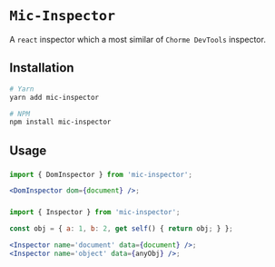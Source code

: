 # `Mic-Inspector`
A `react` inspector which a most similar of `Chorme DevTools` inspector.

## Installation
```sh
# Yarn
yarn add mic-inspector

# NPM
npm install mic-inspector
```

## Usage

### <DomInspector />
```jsx
import { DomInspector } from 'mic-inspector';

<DomInspector dom={document} />;
```

### <Inspector />
```jsx
import { Inspector } from 'mic-inspector';

const obj = { a: 1, b: 2, get self() { return obj; } };

<Inspector name='document' data={document} />;
<Inspector name='object' data={anyObj} />;
```

